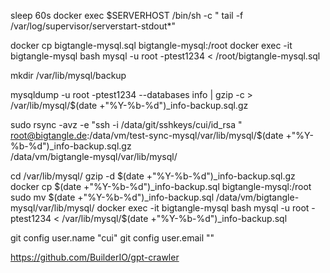 
sleep 60s
docker exec  $SERVERHOST /bin/sh -c " tail -f /var/log/supervisor/serverstart-stdout*"
 
 
docker cp bigtangle-mysql.sql bigtangle-mysql:/root
docker exec -it bigtangle-mysql bash
mysql -u root -ptest1234 < /root/bigtangle-mysql.sql

mkdir /var/lib/mysql/backup

mysqldump -u root -ptest1234 --databases info | gzip -c > /var/lib/mysql/$(date +"%Y-%b-%d")_info-backup.sql.gz


sudo  rsync -avz -e "ssh -i /data/git/sshkeys/cui/id_rsa  "  \
  root@bigtangle.de:/data/vm/test-sync-mysql/var/lib/mysql/$(date +"%Y-%b-%d")_info-backup.sql.gz \
 /data/vm/bigtangle-mysql/var/lib/mysql/
  
  cd /var/lib/mysql/
  gzip -d  $(date +"%Y-%b-%d")_info-backup.sql.gz 
  docker cp $(date +"%Y-%b-%d")_info-backup.sql bigtangle-mysql:/root
 sudo mv $(date +"%Y-%b-%d")_info-backup.sql  /data/vm/bigtangle-mysql/var/lib/mysql/
  docker exec -it bigtangle-mysql bash
   mysql -u root -ptest1234 < /var/lib/mysql/$(date +"%Y-%b-%d")_info-backup.sql

git config user.name "cui"
git config user.email ""

https://github.com/BuilderIO/gpt-crawler

